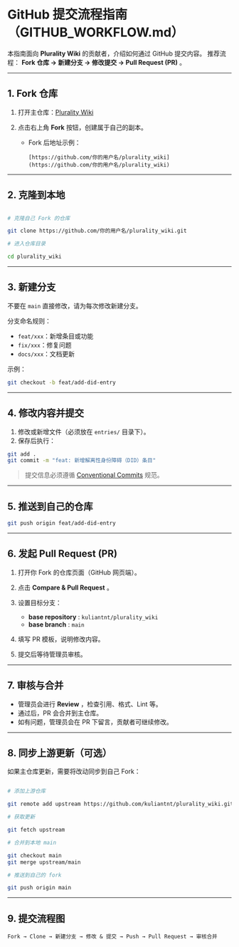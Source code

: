 # GitHub 提交流程指南（GITHUB_WORKFLOW.md）

本指南面向 **Plurality Wiki** 的贡献者，介绍如何通过 GitHub 提交内容。
推荐流程： **Fork 仓库 → 新建分支 → 修改提交 → Pull Request (PR)** 。

---

## 1. Fork 仓库

1. 打开主仓库：[Plurality Wiki](https://github.com/kuliantnt/plurality_wiki)
2. 点击右上角 **Fork** 按钮，创建属于自己的副本。

   - Fork 后地址示例：

     ```text
     [https://github.com/你的用户名/plurality_wiki](https://github.com/你的用户名/plurality_wiki)
     ```

---

## 2. 克隆到本地

```bash

# 克隆自己 Fork 的仓库

git clone https://github.com/你的用户名/plurality_wiki.git

# 进入仓库目录

cd plurality_wiki
```

---

## 3. 新建分支

不要在 `main` 直接修改，请为每次修改新建分支。

分支命名规则：

- `feat/xxx`：新增条目或功能
- `fix/xxx`：修复问题
- `docs/xxx`：文档更新

示例：

```bash
git checkout -b feat/add-did-entry
```

---

## 4. 修改内容并提交

1. 修改或新增文件（必须放在 `entries/` 目录下）。
2. 保存后执行：

```bash
git add .
git commit -m "feat: 新增解离性身份障碍（DID）条目"
```

> 提交信息必须遵循 [Conventional Commits](https://www.conventionalcommits.org/) 规范。

---

## 5. 推送到自己的仓库

```bash
git push origin feat/add-did-entry
```

---

## 6. 发起 Pull Request (PR)

1. 打开你 Fork 的仓库页面（GitHub 网页端）。
2. 点击 **Compare & Pull Request** 。
3. 设置目标分支：

   - **base repository** : `kuliantnt/plurality_wiki`
   - **base branch** : `main`

4. 填写 PR 模板，说明修改内容。
5. 提交后等待管理员审核。

---

## 7. 审核与合并

- 管理员会进行 **Review** ，检查引用、格式、Lint 等。
- 通过后，PR 会合并到主仓库。
- 如有问题，管理员会在 PR 下留言，贡献者可继续修改。

---

## 8. 同步上游更新（可选）

如果主仓库更新，需要将改动同步到自己 Fork：

```bash

# 添加上游仓库

git remote add upstream https://github.com/kuliantnt/plurality_wiki.git

# 获取更新

git fetch upstream

# 合并到本地 main

git checkout main
git merge upstream/main

# 推送到自己的 fork

git push origin main
```

---

## 9. 提交流程图

```text
Fork → Clone → 新建分支 → 修改 & 提交 → Push → Pull Request → 审核合并
```
